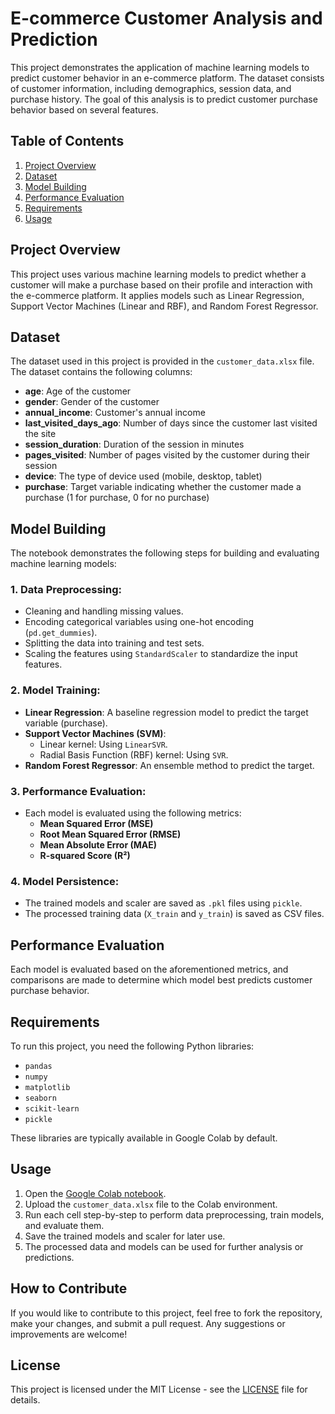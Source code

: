 
# E-commerce Customer Analysis and Prediction

This project demonstrates the application of machine learning models to predict customer behavior in an e-commerce platform. The dataset consists of customer information, including demographics, session data, and purchase history. The goal of this analysis is to predict customer purchase behavior based on several features.

## Table of Contents
1. [Project Overview](#project-overview)
2. [Dataset](#dataset)
3. [Model Building](#model-building)
4. [Performance Evaluation](#performance-evaluation)
5. [Requirements](#requirements)
6. [Usage](#usage)

## Project Overview

This project uses various machine learning models to predict whether a customer will make a purchase based on their profile and interaction with the e-commerce platform. It applies models such as Linear Regression, Support Vector Machines (Linear and RBF), and Random Forest Regressor.

## Dataset

The dataset used in this project is provided in the `customer_data.xlsx` file. The dataset contains the following columns:

- **age**: Age of the customer
- **gender**: Gender of the customer
- **annual_income**: Customer's annual income
- **last_visited_days_ago**: Number of days since the customer last visited the site
- **session_duration**: Duration of the session in minutes
- **pages_visited**: Number of pages visited by the customer during their session
- **device**: The type of device used (mobile, desktop, tablet)
- **purchase**: Target variable indicating whether the customer made a purchase (1 for purchase, 0 for no purchase)

## Model Building

The notebook demonstrates the following steps for building and evaluating machine learning models:

### 1. Data Preprocessing:
- Cleaning and handling missing values.
- Encoding categorical variables using one-hot encoding (`pd.get_dummies`).
- Splitting the data into training and test sets.
- Scaling the features using `StandardScaler` to standardize the input features.

### 2. Model Training:
- **Linear Regression**: A baseline regression model to predict the target variable (purchase).
- **Support Vector Machines (SVM)**:
  - Linear kernel: Using `LinearSVR`.
  - Radial Basis Function (RBF) kernel: Using `SVR`.
- **Random Forest Regressor**: An ensemble method to predict the target.

### 3. Performance Evaluation:
- Each model is evaluated using the following metrics:
  - **Mean Squared Error (MSE)**
  - **Root Mean Squared Error (RMSE)**
  - **Mean Absolute Error (MAE)**
  - **R-squared Score (R²)**

### 4. Model Persistence:
- The trained models and scaler are saved as `.pkl` files using `pickle`.
- The processed training data (`X_train` and `y_train`) is saved as CSV files.

## Performance Evaluation

Each model is evaluated based on the aforementioned metrics, and comparisons are made to determine which model best predicts customer purchase behavior.

## Requirements

To run this project, you need the following Python libraries:

- `pandas`
- `numpy`
- `matplotlib`
- `seaborn`
- `scikit-learn`
- `pickle`

These libraries are typically available in Google Colab by default.

## Usage

1. Open the [Google Colab notebook](https://colab.research.google.com/drive/1JdUIFe_ogvF6bCMGPXsvgAACL1S87r9l#scrollTo=sI2iZRx5wDfl).
2. Upload the `customer_data.xlsx` file to the Colab environment.
3. Run each cell step-by-step to perform data preprocessing, train models, and evaluate them.
4. Save the trained models and scaler for later use.
5. The processed data and models can be used for further analysis or predictions.

## How to Contribute

If you would like to contribute to this project, feel free to fork the repository, make your changes, and submit a pull request. Any suggestions or improvements are welcome!

## License

This project is licensed under the MIT License - see the [LICENSE](LICENSE) file for details.
